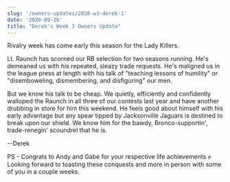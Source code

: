 ```yaml
---
slug: '/owners-updates/2020-w3-derek-1'
date: '2020-09-26'
title: "Derek's Week 3 Owners Update"
---
```


Rivalry week has come early this season for the Lady Killers.

Lt. Raunch has scorned our RB selection for two seasons running. He's demeaned us with his repeated, sleazy trade requests. He's maligned us in the league press at length with his talk of "teaching lessons of humility" or "disemboweling, dismembering, and disfiguring" our men.

But we know his talk to be cheap. We quietly, efficiently and confidently walloped the Raunch in all three of our contests last year and have another drubbing in store for him this weekend. He feels good about himself with his early advantage but any spear tipped by Jacksonville Jaguars is destined to break upon our shield. We know him for the bawdy, Bronco-supportin', trade-renegin' scoundrel that he is.

--Derek

PS - Congrats to Andy and Gabe for your respective life achievements ✊ Looking forward to toasting these conquests and more in person with some of you in a couple weeks.
